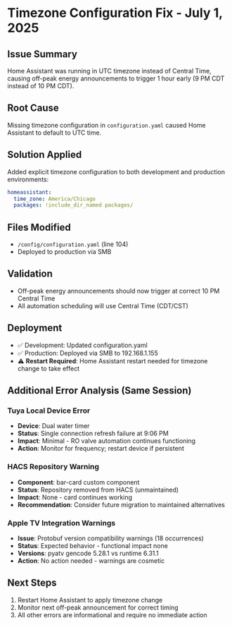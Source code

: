 # Timezone Configuration Fix - July 1, 2025

## Issue Summary
Home Assistant was running in UTC timezone instead of Central Time, causing off-peak energy announcements to trigger 1 hour early (9 PM CDT instead of 10 PM CDT).

## Root Cause
Missing timezone configuration in `configuration.yaml` caused Home Assistant to default to UTC time.

## Solution Applied
Added explicit timezone configuration to both development and production environments:

```yaml
homeassistant:
  time_zone: America/Chicago
  packages: !include_dir_named packages/
```

## Files Modified
- `/config/configuration.yaml` (line 104)
- Deployed to production via SMB

## Validation
- Off-peak energy announcements should now trigger at correct 10 PM Central Time
- All automation scheduling will use Central Time (CDT/CST)

## Deployment
- ✅ Development: Updated configuration.yaml
- ✅ Production: Deployed via SMB to 192.168.1.155
- ⚠️ **Restart Required**: Home Assistant restart needed for timezone change to take effect

## Additional Error Analysis (Same Session)

### Tuya Local Device Error
- **Device**: Dual water timer
- **Status**: Single connection refresh failure at 9:06 PM
- **Impact**: Minimal - RO valve automation continues functioning
- **Action**: Monitor for frequency; restart device if persistent

### HACS Repository Warning
- **Component**: bar-card custom component
- **Status**: Repository removed from HACS (unmaintained)
- **Impact**: None - card continues working
- **Recommendation**: Consider future migration to maintained alternatives

### Apple TV Integration Warnings
- **Issue**: Protobuf version compatibility warnings (18 occurrences)
- **Status**: Expected behavior - functional impact none
- **Versions**: pyatv gencode 5.28.1 vs runtime 6.31.1
- **Action**: No action needed - warnings are cosmetic

## Next Steps
1. Restart Home Assistant to apply timezone change
2. Monitor next off-peak announcement for correct timing
3. All other errors are informational and require no immediate action
